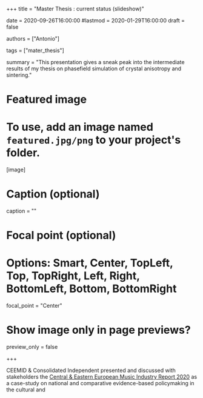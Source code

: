 
+++
title = "Master Thesis : current status (slideshow)"

date = 2020-09-26T16:00:00
#lastmod = 2020-01-29T16:00:00
draft = false

authors = ["Antonio"]

tags = ["mater_thesis"]

summary = "This presentation gives a sneak peak into the intermediate results of my thesis on phasefield simulation of crystal anisotropy and sintering."


# Featured image
# To use, add an image named `featured.jpg/png` to your project's folder. 
[image]
  # Caption (optional)
  caption = ""

  # Focal point (optional)
  # Options: Smart, Center, TopLeft, Top, TopRight, Left, Right, BottomLeft, Bottom, BottomRight
  focal_point = "Center"

  # Show image only in page previews?
  preview_only = false

+++

CEEMID & Consolidated Independent presented and discussed with stakeholders the  [Central & Eastern European Music Industry Report 2020](https://danielantal.eu/publication/ceereport_2020/) as a case-study on national and comparative evidence-based policymaking in the cultural and 

 
